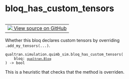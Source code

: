 # bloq_has_custom_tensors


<table class="tfo-notebook-buttons tfo-api nocontent" align="left">
<td>
  <a target="_blank" href="https://github.com/quantumlib/cirq-qubitization/blob/main/qualtran/simulation/quimb_sim.py#L43-L50">
    <img src="https://www.tensorflow.org/images/GitHub-Mark-32px.png" />
    View source on GitHub
  </a>
</td>
</table>



Whether this bloq declares custom tensors by overriding `.add_my_tensors(...)`.


<pre class="devsite-click-to-copy prettyprint lang-py tfo-signature-link">
<code>qualtran.simulation.quimb_sim.bloq_has_custom_tensors(
    bloq: <a href="../../../qualtran/Bloq.html"><code>qualtran.Bloq</code></a>
) -> bool
</code></pre>



<!-- Placeholder for "Used in" -->

This is a heuristic that checks that the method is overriden.